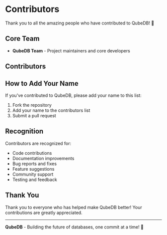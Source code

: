 # Contributors

Thank you to all the amazing people who have contributed to QubeDB! 🚀

## Core Team

- **QubeDB Team** - Project maintainers and core developers

## Contributors

<!-- Add contributors here as they contribute -->

## How to Add Your Name

If you've contributed to QubeDB, please add your name to this list:

1. Fork the repository
2. Add your name to the contributors list
3. Submit a pull request

## Recognition

Contributors are recognized for:
- Code contributions
- Documentation improvements
- Bug reports and fixes
- Feature suggestions
- Community support
- Testing and feedback

## Thank You

Thank you to everyone who has helped make QubeDB better! Your contributions are greatly appreciated.

---

**QubeDB** - Building the future of databases, one commit at a time! 🚀
